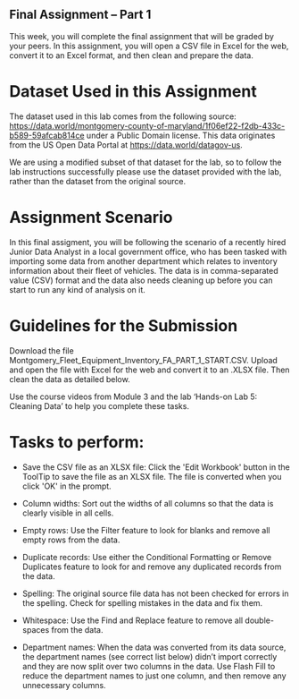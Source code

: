 ## Final Assignment – Part 1

This week, you will complete the final assignment that will be graded by your peers. In this assignment, you will open a CSV file in Excel for the web, convert it to an Excel format, and then clean and prepare the data.

# Dataset Used in this Assignment
The dataset used in this lab comes from the following source: https://data.world/montgomery-county-of-maryland/1f06ef22-f2db-433c-b589-59afcab814ce under a Public Domain license. This data originates from the US Open Data Portal at https://data.world/datagov-us.

We are using a modified subset of that dataset for the lab, so to follow the lab instructions successfully please use the dataset provided with the lab, rather than the dataset from the original source.

# Assignment Scenario
In this final assigment, you will be following the scenario of a recently hired Junior Data Analyst in a local government office, who has been tasked with importing some data from another department which relates to inventory information about their fleet of vehicles. The data is in comma-separated value (CSV) format and the data also needs cleaning up before you can start to run any kind of analysis on it.

# Guidelines for the Submission
Download the file Montgomery_Fleet_Equipment_Inventory_FA_PART_1_START.CSV. Upload and open the file with Excel for the web and convert it to an .XLSX file. Then clean the data as detailed below.

Use the course videos from Module 3 and the lab ‘Hands-on Lab 5: Cleaning Data’ to help you complete these tasks.

# Tasks to perform:

* Save the CSV file as an XLSX file: Click the 'Edit Workbook' button in the ToolTip to save the file as an XLSX file. The file is converted when you click 'OK' in the prompt.

* Column widths: Sort out the widths of all columns so that the data is clearly visible in all cells.

* Empty rows: Use the Filter feature to look for blanks and remove all empty rows from the data.

* Duplicate records: Use either the Conditional Formatting or Remove Duplicates feature to look for and remove any duplicated records from the data.

* Spelling: The original source file data has not been checked for errors in the spelling. Check for spelling mistakes in the data and fix them.

* Whitespace: Use the Find and Replace feature to remove all double-spaces from the data.

* Department names: When the data was converted from its data source, the department names (see correct list below) didn’t import correctly and they are now split over two columns in the data. Use Flash Fill to reduce the department names to just one column, and then remove any unnecessary columns.
